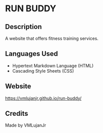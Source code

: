 # RUN BUDDY

## Description

A website that offers fitness training services.

## Languages Used

* Hypertext Markdown Language (HTML)
* Cascading Style Sheets (CSS)

## Website

https://vmlujanjr.github.io/run-buddy/

## Credits

Made by VMLujanJr